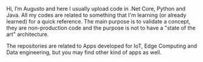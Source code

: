 Hi, I’m Augusto and here I usually upload code in .Net Core, Python and Java. All my codes are related to something that I'm learning (or already learned) for a quick reference.
The main purpose is to validate a concept, they are non-production code and the purpose is not to have a "state of the art" architecture.

The repositories are related to Apps developed for IoT, Edge Computing and Data engineering, but you may find other kind of apps as well.
